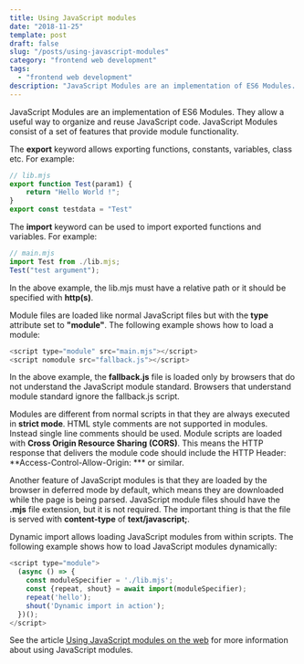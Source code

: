 ```yaml
---
title: Using JavaScript modules
date: "2018-11-25"
template: post
draft: false
slug: "/posts/using-javascript-modules"
category: "frontend web development"
tags:
  - "frontend web development"
description: "JavaScript Modules are an implementation of ES6 Modules. They allow a useful way to organize and reuse JavaScript code. JavaScript Modules consist of a set of features that provide module functionality."
---
```


JavaScript Modules are an implementation of ES6 Modules. They allow a useful way to organize and reuse JavaScript code. JavaScript Modules consist of a set of features that provide module functionality.

The **export** keyword allows exporting functions, constants, variables, class etc. For example:

```js
// lib.mjs
export function Test(param1) {
    return "Hello World !";
}
export const testdata = "Test"
```

The **import** keyword can be used to import exported functions and variables. For example:

```js
// main.mjs
import Test from ./lib.mjs;
Test("test argument");
```

In the above example, the lib.mjs must have a relative path or it should be specified with **http(s)**.

Module files are loaded like normal JavaScript files but with the **type** attribute set to **"module"**. The following example shows how to load a module:

```js
<script type="module" src="main.mjs"></script>
<script nomodule src="fallback.js"></script>
```

In the above example, the **fallback.js** file is loaded only by browsers that do not understand the JavaScript module standard. Browsers that understand module standard ignore the fallback.js script.

Modules are different from normal scripts in that they are always executed in **strict mode**. HTML style comments are not supported in modules. Instead single line comments should be used. Module scripts are loaded with **Cross Origin Resource Sharing (CORS)**. This means the HTTP response that delivers the module code should include the HTTP Header: **Access-Control-Allow-Origin: *** or similar.

Another feature of JavaScript modules is that they are loaded by the browser in deferred mode by default, which means they are downloaded while the page is being parsed. JavaScript module files should have the **.mjs** file extension, but it is not required. The important thing is that the file is served with **content-type** of **text/javascript;**.

Dynamic import allows loading JavaScript modules from within scripts. The following example shows how to load JavaScript modules dynamically:

```js
<script type="module">
  (async () => {
    const moduleSpecifier = './lib.mjs';
    const {repeat, shout} = await import(moduleSpecifier);
    repeat('hello');
    shout('Dynamic import in action');
  })();
</script>
```

See the article [Using JavaScript modules on the web](https://developers.google.com/web/fundamentals/primers/modules) for more information about using JavaScript modules.
